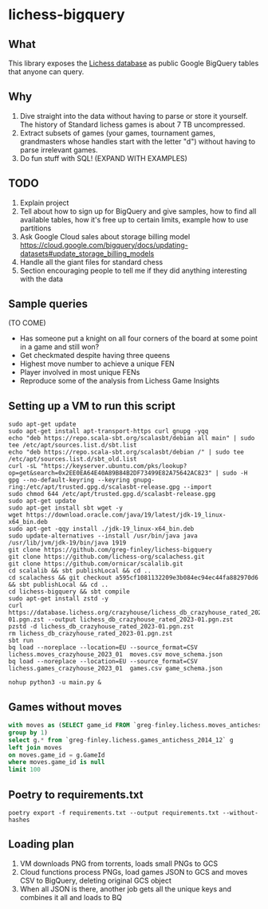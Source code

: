 # lichess-bigquery

## What

This library exposes the [Lichess database](https://database.lichess.org/) as public Google BigQuery tables that anyone can query.

## Why

1. Dive straight into the data without having to parse or store it yourself. The history of Standard lichess games is about 7 TB uncompressed.
2. Extract subsets of games (your games, tournament games, grandmasters whose handles start with the letter "d") without having to parse irrelevant games.
3. Do fun stuff with SQL! (EXPAND WITH EXAMPLES)

## TODO

1. Explain project
2. Tell about how to sign up for BigQuery and give samples, how to find all available tables, how it's free up to certain limits, example how to use partitions
3. Ask Google Cloud sales about storage billing model https://cloud.google.com/bigquery/docs/updating-datasets#update_storage_billing_models
4. Handle all the giant files for standard chess
5. Section encouraging people to tell me if they did anything interesting with the data

## Sample queries

(TO COME)

- Has someone put a knight on all four corners of the board at some point in a game and still won?
- Get checkmated despite having three queens
- Highest move number to achieve a unique FEN
- Player involved in most unique FENs
- Reproduce some of the analysis from Lichess Game Insights

## Setting up a VM to run this script

```
sudo apt-get update
sudo apt-get install apt-transport-https curl gnupg -yqq
echo "deb https://repo.scala-sbt.org/scalasbt/debian all main" | sudo tee /etc/apt/sources.list.d/sbt.list
echo "deb https://repo.scala-sbt.org/scalasbt/debian /" | sudo tee /etc/apt/sources.list.d/sbt_old.list
curl -sL "https://keyserver.ubuntu.com/pks/lookup?op=get&search=0x2EE0EA64E40A89B84B2DF73499E82A75642AC823" | sudo -H gpg --no-default-keyring --keyring gnupg-ring:/etc/apt/trusted.gpg.d/scalasbt-release.gpg --import
sudo chmod 644 /etc/apt/trusted.gpg.d/scalasbt-release.gpg
sudo apt-get update
sudo apt-get install sbt wget -y
wget https://download.oracle.com/java/19/latest/jdk-19_linux-x64_bin.deb
sudo apt-get -qqy install ./jdk-19_linux-x64_bin.deb
sudo update-alternatives --install /usr/bin/java java /usr/lib/jvm/jdk-19/bin/java 1919
git clone https://github.com/greg-finley/lichess-bigquery
git clone https://github.com/lichess-org/scalachess.git
git clone https://github.com/ornicar/scalalib.git
cd scalalib && sbt publishLocal && cd ..
cd scalachess && git checkout a595cf1081132209e3b084ec94ec44fa882970d6 && sbt publishLocal && cd ..
cd lichess-bigquery && sbt compile
sudo apt-get install zstd -y
curl https://database.lichess.org/crazyhouse/lichess_db_crazyhouse_rated_2023-01.pgn.zst --output lichess_db_crazyhouse_rated_2023-01.pgn.zst
pzstd -d lichess_db_crazyhouse_rated_2023-01.pgn.zst
rm lichess_db_crazyhouse_rated_2023-01.pgn.zst
sbt run
bq load --noreplace --location=EU --source_format=CSV lichess.moves_crazyhouse_2023_01  moves.csv move_schema.json
bq load --noreplace --location=EU --source_format=CSV lichess.games_crazyhouse_2023_01  games.csv game_schema.json
```

`nohup python3 -u main.py &`

## Games without moves

```sql
with moves as (SELECT game_id FROM `greg-finley.lichess.moves_antichess_2014_12`
group by 1)
select g.* from `greg-finley.lichess.games_antichess_2014_12` g
left join moves
on moves.game_id = g.GameId
where moves.game_id is null
limit 100
```

## Poetry to requirements.txt

```shell
poetry export -f requirements.txt --output requirements.txt --without-hashes
```

## Loading plan

1. VM downloads PNG from torrents, loads small PNGs to GCS
2. Cloud functions process PNGs, load games JSON to GCS and moves CSV to BigQuery, deleting original GCS object
3. When all JSON is there, another job gets all the unique keys and combines it all and loads to BQ
